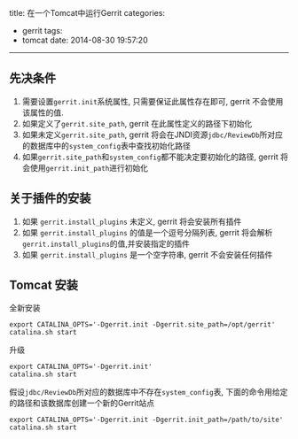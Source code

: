 title: 在一个Tomcat中运行Gerrit
categories:
  - gerrit
tags:
  - tomcat
date: 2014-08-30 19:57:20
---

## 先决条件

1. 需要设置`gerrit.init`系统属性, 只需要保证此属性存在即可, gerrit 不会使用该属性的值.
2. 如果定义了`gerrit.site_path`, gerrit 在此属性定义的路径下初始化
3. 如果未定义`gerrit.site_path`, gerrit 将会在JNDI资源`jdbc/ReviewDb`所对应的数据库中的`system_config`表中查找初始化路径
4. 如果`gerrit.site_path`和`system_config`都不能决定要初始化的路径, gerrit 将会使用`gerrit.init_path`进行初始化

## 关于插件的安装

1. 如果 `gerrit.install_plugins` 未定义, gerrit 将会安装所有插件
2. 如果 `gerrit.install_plugins` 的值是一个逗号分隔列表, gerrit 将会解析`gerrit.install_plugins`的值,并安装指定的插件
3. 如果 `gerrit.install_plugins` 是一个空字符串, gerrit 不会安装任何插件

## Tomcat 安装


全新安装

```
export CATALINA_OPTS='-Dgerrit.init -Dgerrit.site_path=/opt/gerrit'
catalina.sh start
```

升级
```
export CATALINA_OPTS='-Dgerrit.init'
catalina.sh start
```

假设`jdbc/ReviewDb`所对应的数据库中不存在`system_config`表, 下面的命令用给定的路径和该数据库创建一个新的Gerrit站点

```
export CATALINA_OPTS='-Dgerrit.init -Dgerrit.init_path=/path/to/site'
catalina.sh start
```

